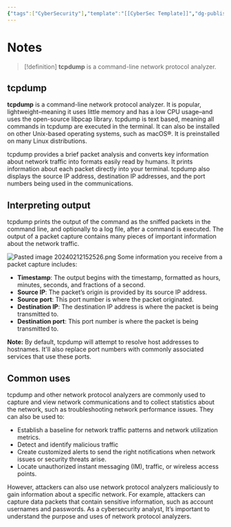 ```yaml
---
{"tags":["CyberSecurity"],"template":"[[CyberSec Template]]","dg-publish":true,"permalink":"/600-coding/security/notes/cybersec-tcpdump/","dgPassFrontmatter":true}
---
```


# Notes
> [!definition] 
> **tcpdump** is a command-line network protocol analyzer.

## tcpdump
**tcpdump** is a command-line network protocol analyzer. It is popular, lightweight–meaning it uses little memory and has a low CPU usage–and uses the open-source libpcap library. tcpdump is text based, meaning all commands in tcpdump are executed in the terminal. It can also be installed on other Unix-based operating systems, such as macOS®. It is preinstalled on many Linux distributions.

tcpdump provides a brief packet analysis and converts key information about network traffic into formats easily read by humans. It prints information about each packet directly into your terminal. tcpdump also displays the source IP address, destination IP addresses, and the port numbers being used in the communications.
## Interpreting output

tcpdump prints the output of the command as the sniffed packets in the command line, and optionally to a log file, after a command is executed. The output of a packet capture contains many pieces of important information about the network traffic.

![Pasted image 20240212152526.png](/img/user/104%20Attachments/Pasted%20image%2020240212152526.png)
Some information you receive from a packet capture includes: 

- **Timestamp**: The output begins with the timestamp, formatted as hours, minutes, seconds, and fractions of a second.  
- **Source IP**: The packet’s origin is provided by its source IP address.
- **Source port**: This port number is where the packet originated.
- **Destination IP**: The destination IP address is where the packet is being transmitted to.
- **Destination port**: This port number is where the packet is being transmitted to.

**Note:** By default, tcpdump will attempt to resolve host addresses to hostnames. It'll also replace port numbers with commonly associated services that use these ports.
## Common uses

tcpdump and other network protocol analyzers are commonly used to capture and view network communications and to collect statistics about the network, such as troubleshooting network performance issues. They can also be used to:

- Establish a baseline for network traffic patterns and network utilization metrics.
- Detect and identify malicious traffic
- Create customized alerts to send the right notifications when network issues or security threats arise.
- Locate unauthorized instant messaging (IM), traffic, or wireless access points.

However, attackers can also use network protocol analyzers maliciously to gain information about a specific network. For example, attackers can capture data packets that contain sensitive information, such as account usernames and passwords. As a cybersecurity analyst, It’s important to understand the purpose and uses of network protocol analyzers.
